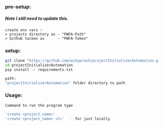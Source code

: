 ### pre-setup:
##### Note I still need to update this.
```
create env vars :
> projects directory as - "PWFA-Path"
> Github tocken as      - "PWFA-Token"
```

### setup: 
```bash
git clone "https://github.com/wikyprash/projectInitializerAutomation.git"
cd projectInitializerAutomation
pip install -r requirements.txt

path:
"projectInitializerAutomation" folder directory to path
```

### Usage:
```bash
Command to run the program type

'create <project_name>'
'create <project_name> <l>'   - for just locally
```
